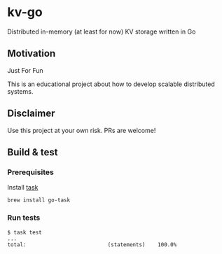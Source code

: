 # kv-go
Distributed in-memory (at least for now) KV storage written in Go

## Motivation
Just For Fun

This is an educational project about how to develop scalable distributed systems.

## Disclaimer
Use this project at your own risk.
PRs are welcome!

## Build & test

### Prerequisites

Install [task](https://github.com/go-task/task)
```
brew install go-task
```

### Run tests
```
$ task test
...
total:							(statements)	100.0%

```
